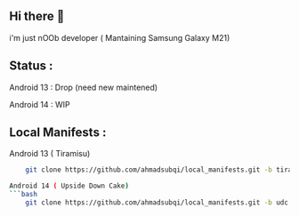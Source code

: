 Hi there 👋
---------
i'm just nOOb developer ( Mantaining Samsung Galaxy M21)

Status :
--------
Android 13 : Drop (need new maintened)

Android 14 : WIP

Local Manifests :
---------
Android 13 ( Tiramisu)
```bash
    git clone https://github.com/ahmadsubqi/local_manifests.git -b tiramisu .repo/local_manifests

Android 14 ( Upside Down Cake)
```bash
    git clone https://github.com/ahmadsubqi/local_manifests.git -b udc .repo/local_manifests

